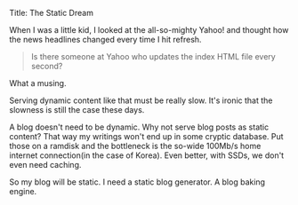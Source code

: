 Title: The Static Dream

When I was a little kid, I looked at the all-so-mighty Yahoo! and thought how the news headlines changed every time I hit refresh.

> Is there someone at Yahoo who updates the index HTML file every second?

What a musing.

Serving dynamic content like that must be really slow. It's ironic that the slowness is still the case these days.

A blog doesn't need to be dynamic. Why not serve blog posts as static content? That way my writings won't end up in some cryptic database. Put those on a ramdisk and the bottleneck is the so-wide 100Mb/s home internet connection(in the case of Korea). Even better, with SSDs, we don't even need caching.

So my blog will be static. I need a static blog generator. A blog baking engine.
